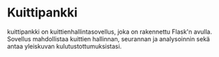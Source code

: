 # Kuittipankki
kuittipankki on kuittienhallintasovellus, joka on rakennettu Flask'n avulla. Sovellus mahdollistaa kuittien hallinnan, seurannan ja analysoinnin sekä antaa yleiskuvan kulutustottumuksistasi. 
